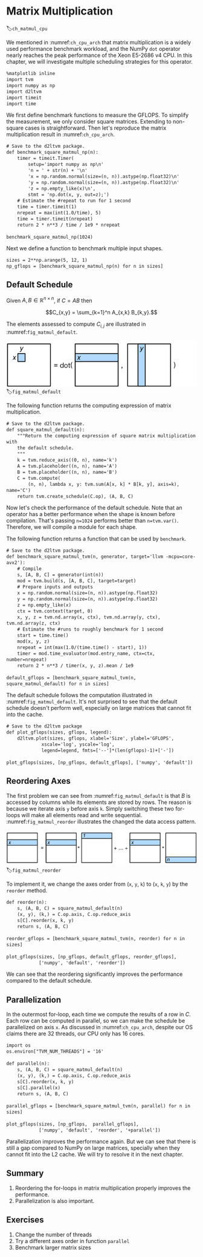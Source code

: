 # Matrix Multiplication
:label:`ch_matmul_cpu`

We mentioned in :numref:`ch_cpu_arch` that matrix multiplication is a widely used performance benchmark workload, and the NumPy `dot` operator nearly reaches the peak performance of the Xeon E5-2686 v4 CPU. In this chapter, we will investigate multiple scheduling strategies for this operator.

```{.python .input  n=1}
%matplotlib inline
import tvm
import numpy as np
import d2ltvm 
import timeit
import time
```

We first define benchmark functions to measure the GFLOPS. To simplify the measurement, we only consider square matrices. Extending to non-square cases is straightforward. Then let's reproduce the matrix multiplication result in :numref:`ch_cpu_arch`.

```{.python .input  n=3}
# Save to the d2ltvm package.
def benchmark_square_matmul_np(n):
    timer = timeit.Timer(
        setup='import numpy as np\n'
        'n = ' + str(n) + '\n'
        'x = np.random.normal(size=(n, n)).astype(np.float32)\n'
        'y = np.random.normal(size=(n, n)).astype(np.float32)\n'
        'z = np.empty_like(x)\n',
        stmt = 'np.dot(x, y, out=z);')
    # Estimate the #repeat to run for 1 second
    time = timer.timeit(1)
    nrepeat = max(int(1.0/time), 5) 
    time = timer.timeit(nrepeat) 
    return 2 * n**3 / time / 1e9 * nrepeat

benchmark_square_matmul_np(1024)
```

Next we define a function to benchmark multiple input shapes.

```{.python .input  n=4}
sizes = 2**np.arange(5, 12, 1)
np_gflops = [benchmark_square_matmul_np(n) for n in sizes]
```

## Default Schedule

Given $A, B \in\mathbb R^{n\times n}$, if $C=AB$ then 

$$C_{x,y} = \sum_{k=1}^n A_{x,k} B_{k,y}.$$

The elements assessed to compute $C_{i,j}$ are illustrated in :numref:`fig_matmul_default`. 

![Compute $C_{x,y}$ in matrix multiplication.](../img/matmul_default.svg)
:label:`fig_matmul_default`

The following function returns the computing expression of matrix multiplication.

```{.python .input  n=5}
# Save to the d2ltvm package.
def square_matmul_default(n):
    """Return the computing expression of square matrix multiplication with
    the default schedule.
    """
    k = tvm.reduce_axis((0, n), name='k')
    A = tvm.placeholder((n, n), name='A')
    B = tvm.placeholder((n, n), name='B')
    C = tvm.compute(
        (n, n), lambda x, y: tvm.sum(A[x, k] * B[k, y], axis=k), name='C')
    return tvm.create_schedule(C.op), (A, B, C)
```

Now let's check the performance of the default schedule. Note that an operator has a better performance when the shape is known before compilation. That's passing `n=1024` performs better than `n=tvm.var()`. Therefore, we will compile a module for each shape. 

The following function returns a function that can be used by `benchmark`.

```{.python .input  n=6}
# Save to the d2ltvm package.
def benchmark_square_matmul_tvm(n, generator, target='llvm -mcpu=core-avx2'):
    # Compile
    s, [A, B, C] = generator(int(n))
    mod = tvm.build(s, [A, B, C], target=target)
    # Prepare inputs and outputs
    x = np.random.normal(size=(n, n)).astype(np.float32)
    y = np.random.normal(size=(n, n)).astype(np.float32)
    z = np.empty_like(x)
    ctx = tvm.context(target, 0)
    x, y, z = tvm.nd.array(x, ctx), tvm.nd.array(y, ctx), tvm.nd.array(z, ctx)
    # Estimate the #runs to roughly benchmark for 1 second
    start = time.time()
    mod(x, y, z)
    nrepeat = int(max(1.0/(time.time() - start), 1))
    timer = mod.time_evaluator(mod.entry_name, ctx=ctx, number=nrepeat)
    return 2 * n**3 / timer(x, y, z).mean / 1e9

default_gflops = [benchmark_square_matmul_tvm(n, square_matmul_default) for n in sizes]
```

The default schedule follows the computation illustrated in :numref:`fig_matmul_default`.
It's not surprised to see that the default schedule doesn't perform well, especially on large matrices that cannot fit into the cache.

```{.python .input  n=7}
# Save to the d2ltvm package
def plot_gflops(sizes, gflops, legend):
    d2ltvm.plot(sizes, gflops, xlabel='Size', ylabel='GFLOPS', 
             xscale='log', yscale='log', 
             legend=legend, fmts=['--']*(len(gflops)-1)+['-'])
    
plot_gflops(sizes, [np_gflops, default_gflops], ['numpy', 'default'])
```

## Reordering Axes

The first problem we can see from :numref:`fig_matmul_default` is that $B$ is accessed by columns while its elements are stored by rows. The reason is because we iterate axis `y` before axis `k`. Simply switching these two for-loops will make all elements read and write sequential. :numref:`fig_matmul_reorder` illustrates the changed the data access pattern. 

![Reorder axes in matrix multiplication.](../img/matmul_reorder.svg)
:label:`fig_matmul_reorder`

To implement it, we change the axes order from (`x`, `y`, `k`) to (`x`, `k`, `y`) by the `reorder` method.

```{.python .input  n=8}
def reorder(n):
    s, (A, B, C) = square_matmul_default(n)
    (x, y), (k,) = C.op.axis, C.op.reduce_axis
    s[C].reorder(x, k, y)
    return s, (A, B, C)

reorder_gflops = [benchmark_square_matmul_tvm(n, reorder) for n in sizes]

plot_gflops(sizes, [np_gflops, default_gflops, reorder_gflops], 
            ['numpy', 'default', 'reorder'])
```

We can see that the reordering significantly improves the performance compared to the default schedule.

## Parallelization

In the outermost for-loop, each time we compute the results of a row in $C$. Each row can be computed in parallel, so we can make the schedule be parallelized on axis `x`. As discussed in :numref:`ch_cpu_arch`, despite our OS claims there are 32 threads, our CPU only has 16 cores.

```{.python .input  n=9}
import os 
os.environ["TVM_NUM_THREADS"] = '16'

def parallel(n):
    s, (A, B, C) = square_matmul_default(n)
    (x, y), (k,) = C.op.axis, C.op.reduce_axis
    s[C].reorder(x, k, y)
    s[C].parallel(x)
    return s, (A, B, C)
    
parallel_gflops = [benchmark_square_matmul_tvm(n, parallel) for n in sizes]

plot_gflops(sizes, [np_gflops,  parallel_gflops], 
            ['numpy', 'default', 'reorder', '+parallel'])
```

Parallelization improves the performance again. But we can see that there is still a gap compared to NumPy on large matrices, specially when they cannot fit into the L2 cache. We will try to resolve it in the next chapter.  

## Summary

1. Reordering the for-loops in matrix multiplication properly improves the performance. 
1. Parallelization is also important.

## Exercises

1. Change the number of threads
1. Try a different axes order in function `parallel` 
1. Benchmark larger matrix sizes
